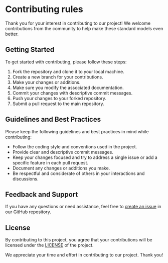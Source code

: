 # Contributing rules

Thank you for your interest in contributing to our project! We welcome contributions from the community to help make these standard models even better.

## Getting Started

To get started with contributing, please follow these steps:

1. Fork the repository and clone it to your local machine.
2. Create a new branch for your contributions.
3. Make your changes or additions.
4. Make sure you modify the associated documentation.
5. Commit your changes with descriptive commit messages.
6. Push your changes to your forked repository.
7. Submit a pull request to the main repository.

## Guidelines and Best Practices

Please keep the following guidelines and best practices in mind while contributing:

- Follow the coding style and conventions used in the project.
- Provide clear and descriptive commit messages.
- Keep your changes focused and try to address a single issue or add a specific feature in each pull request.
- Document any changes or additions you make.
- Be respectful and considerate of others in your interactions and discussions.

## Feedback and Support

If you have any questions or need assistance, feel free to [create an issue](https://github.com/Prometheus-X-association/catalog-registry/issues) in our GitHub repository.

## License

By contributing to this project, you agree that your contributions will be licensed under the [LICENSE](LICENSE) of the project.

We appreciate your time and effort in contributing to our project. Thank you!

